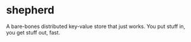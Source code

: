 # shepherd
A bare-bones distributed key-value store that just works. You put stuff in, you get stuff out, fast.
